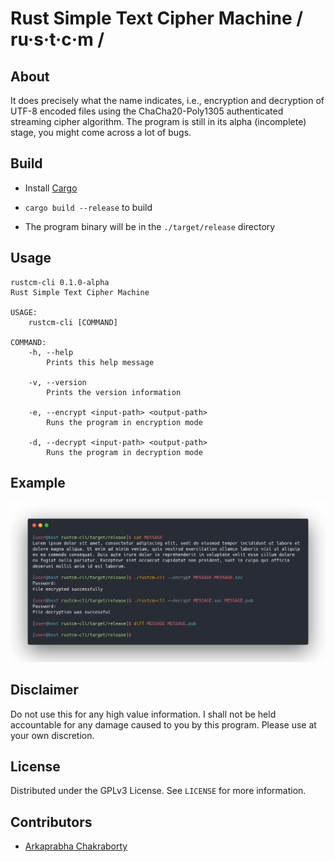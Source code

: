 # Rust Simple Text Cipher Machine / ru·s·t·c·m /

## About

It does precisely what the name indicates, i.e., encryption and decryption of UTF-8 encoded files using the ChaCha20-Poly1305 authenticated streaming cipher algorithm. The program is still in its alpha (incomplete) stage, you might come across a lot of bugs.

## Build

* Install [Cargo](https://github.com/rust-lang/cargo)

* `cargo build --release` to build

* The program binary will be in the `./target/release` directory

## Usage

```
rustcm-cli 0.1.0-alpha
Rust Simple Text Cipher Machine

USAGE:
    rustcm-cli [COMMAND]

COMMAND:
    -h, --help
        Prints this help message

    -v, --version
        Prints the version information

    -e, --encrypt <input-path> <output-path>
        Runs the program in encryption mode

    -d, --decrypt <input-path> <output-path>
        Runs the program in decryption mode
```

## Example
![example.png](./blob/example.png)

## Disclaimer

Do not use this for any high value information. I shall not be held accountable for any damage caused to you by this program. Please use at your own discretion.

## License

Distributed under the GPLv3 License. See `LICENSE` for more information.

## Contributors

* [Arkaprabha Chakraborty](https://github.com/arkorty)
